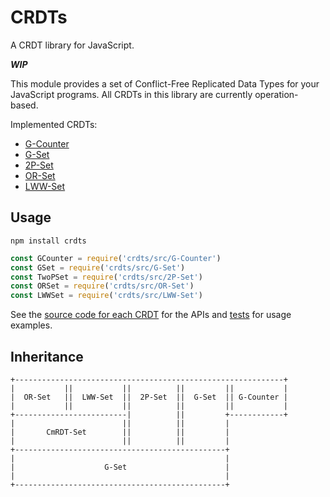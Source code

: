 # CRDTs

A CRDT library for JavaScript.

***WIP***

This module provides a set of Conflict-Free Replicated Data Types for your JavaScript programs. All CRDTs in this library are currently operation-based.

Implemented CRDTs:

- [G-Counter](https://github.com/haadcode/crdts/blob/master/src/G-Counter.js)
- [G-Set](https://github.com/haadcode/crdts/blob/master/src/G-Set.js)
- [2P-Set](https://github.com/haadcode/crdts/blob/master/src/2P-Set.js)
- [OR-Set](https://github.com/haadcode/crdts/blob/master/src/OR-Set.js)
- [LWW-Set](https://github.com/haadcode/crdts/blob/master/src/LWW-Set.js)

## Usage
```
npm install crdts
```

```javascript
const GCounter = require('crdts/src/G-Counter')
const GSet = require('crdts/src/G-Set')
const TwoPSet = require('crdts/src/2P-Set')
const ORSet = require('crdts/src/OR-Set')
const LWWSet = require('crdts/src/LWW-Set')
```

See the [source code for each CRDT](https://github.com/haadcode/crdts/blob/master/src) for the APIs and [tests](https://github.com/haadcode/crdts/blob/master/test/) for usage examples.

## Inheritance

```
+------------------------------------------------------------+
|           ||           ||          ||         ||           |
|  OR-Set   ||  LWW-Set  ||  2P-Set  ||  G-Set  || G-Counter |
|           ||           ||          ||         ||           |
+-------------------------|          ||         +------------+
|                        ||          ||         |
|       CmRDT-Set        ||          ||         |
|                        ||          ||         |
+-----------------------------------------------+
|                                               |
|                    G-Set                      |
|                                               |
+-----------------------------------------------+
```